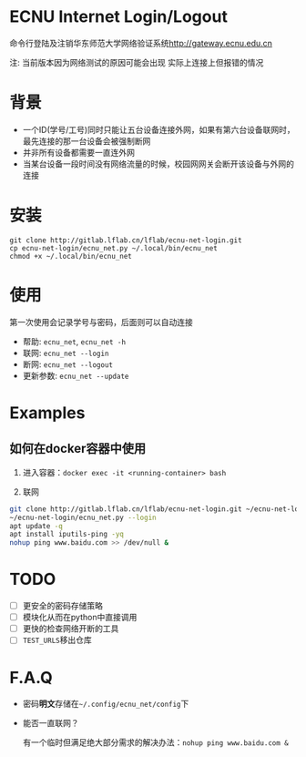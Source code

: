 # ECNU Internet Login/Logout
命令行登陆及注销华东师范大学网络验证系统<http://gateway.ecnu.edu.cn>

注: 当前版本因为网络测试的原因可能会出现 实际上连接上但报错的情况

# 背景

* 一个ID(学号/工号)同时只能让五台设备连接外网，如果有第六台设备联网时，最先连接的那一台设备会被强制断网
* 并非所有设备都需要一直连外网
* 当某台设备一段时间没有网络流量的时候，校园网网关会断开该设备与外网的连接


# 安装

```
git clone http://gitlab.lflab.cn/lflab/ecnu-net-login.git
cp ecnu-net-login/ecnu_net.py ~/.local/bin/ecnu_net
chmod +x ~/.local/bin/ecnu_net
```

# 使用

第一次使用会记录学号与密码，后面则可以自动连接

* 帮助: `ecnu_net`, `ecnu_net -h`
* 联网: `ecnu_net --login`
* 断网: `ecnu_net --logout`
* 更新参数: `ecnu_net --update`

# Examples

## 如何在docker容器中使用

1. 进入容器：`docker exec -it <running-container> bash`

2. 联网
```bash
git clone http://gitlab.lflab.cn/lflab/ecnu-net-login.git ~/ecnu-net-login
~/ecnu-net-login/ecnu_net.py --login
apt update -q
apt install iputils-ping -yq
nohup ping www.baidu.com >> /dev/null &
```

# TODO

- [ ] 更安全的密码存储策略
- [ ] 模块化从而在python中直接调用
- [ ] 更快的检查网络开断的工具
- [ ] `TEST_URLS`移出仓库

# F.A.Q

* 密码**明文**存储在`~/.config/ecnu_net/config`下
* 能否一直联网？

    有一个临时但满足绝大部分需求的解决办法：`nohup ping www.baidu.com &`
